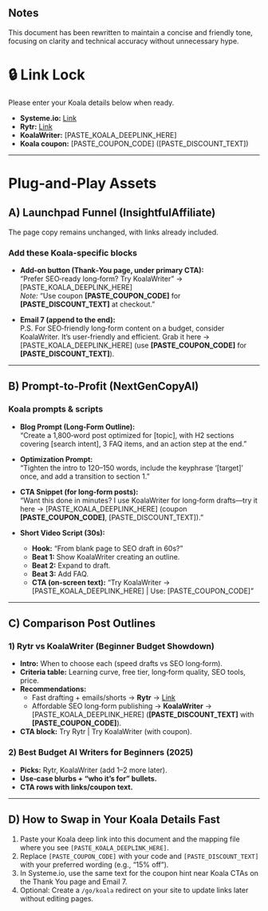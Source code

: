 ## Notes
This document has been rewritten to maintain a concise and friendly tone, focusing on clarity and technical accuracy without unnecessary hype.

# 🔒 Link Lock
Please enter your Koala details below when ready.

- **Systeme.io:** [Link](https://systeme.io/?sa=sa0238900400402f072313107c74cdb59f0c791091516)
- **Rytr:** [Link](https://rytr.me/?via=ashley-golemme)
- **KoalaWriter:** [PASTE_KOALA_DEEPLINK_HERE]
- **Koala coupon:** [PASTE_COUPON_CODE] ([PASTE_DISCOUNT_TEXT])

---

# Plug‑and‑Play Assets

## A) Launchpad Funnel (InsightfulAffiliate)
The page copy remains unchanged, with links already included.

### Add these Koala‑specific blocks

- **Add‑on button (Thank‑You page, under primary CTA):**  
  “Prefer SEO‑ready long‑form? Try KoalaWriter” → [PASTE_KOALA_DEEPLINK_HERE]  
  _Note:_ “Use coupon **[PASTE_COUPON_CODE]** for **[PASTE_DISCOUNT_TEXT]** at checkout.”

- **Email 7 (append to the end):**  
  P.S. For SEO‑friendly long‑form content on a budget, consider KoalaWriter. It’s user-friendly and efficient. Grab it here → [PASTE_KOALA_DEEPLINK_HERE] (use **[PASTE_COUPON_CODE]** for **[PASTE_DISCOUNT_TEXT]**).

---

## B) Prompt‑to‑Profit (NextGenCopyAI)

### Koala prompts & scripts

- **Blog Prompt (Long‑Form Outline):**  
  “Create a 1,800‑word post optimized for [topic], with H2 sections covering [search intent], 3 FAQ items, and an action step at the end.”

- **Optimization Prompt:**  
  “Tighten the intro to 120–150 words, include the keyphrase ‘[target]’ once, and add a transition to section 1.”

- **CTA Snippet (for long‑form posts):**  
  “Want this done in minutes? I use KoalaWriter for long‑form drafts—try it here → [PASTE_KOALA_DEEPLINK_HERE] (coupon **[PASTE_COUPON_CODE]**, [PASTE_DISCOUNT_TEXT]).”

- **Short Video Script (30s):**  
  - **Hook:** “From blank page to SEO draft in 60s?”  
  - **Beat 1:** Show KoalaWriter creating an outline.  
  - **Beat 2:** Expand to draft.  
  - **Beat 3:** Add FAQ.  
  - **CTA (on‑screen text):** “Try KoalaWriter → [PASTE_KOALA_DEEPLINK_HERE] | Use: [PASTE_COUPON_CODE]”

---

## C) Comparison Post Outlines

### 1) Rytr vs KoalaWriter (Beginner Budget Showdown)
- **Intro:** When to choose each (speed drafts vs SEO long‑form).  
- **Criteria table:** Learning curve, free tier, long‑form quality, SEO tools, price.  
- **Recommendations:**  
  - Fast drafting + emails/shorts → **Rytr** → [Link](https://rytr.me/?via=ashley-golemme)  
  - Affordable SEO long‑form publishing → **KoalaWriter** → [PASTE_KOALA_DEEPLINK_HERE] (**[PASTE_DISCOUNT_TEXT]** with **[PASTE_COUPON_CODE]**).  
- **CTA block:** Try Rytr | Try KoalaWriter (with coupon).

### 2) Best Budget AI Writers for Beginners (2025)
- **Picks:** Rytr, KoalaWriter (add 1–2 more later).  
- **Use‑case blurbs + “who it’s for” bullets.**  
- **CTA rows with links/coupon text.**

---

## D) How to Swap in Your Koala Details Fast
1. Paste your Koala deep link into this document and the mapping file where you see `[PASTE_KOALA_DEEPLINK_HERE]`.  
2. Replace `[PASTE_COUPON_CODE]` with your code and `[PASTE_DISCOUNT_TEXT]` with your preferred wording (e.g., “15% off”).  
3. In Systeme.io, use the same text for the coupon hint near Koala CTAs on the Thank You page and Email 7.  
4. Optional: Create a `/go/koala` redirect on your site to update links later without editing pages.